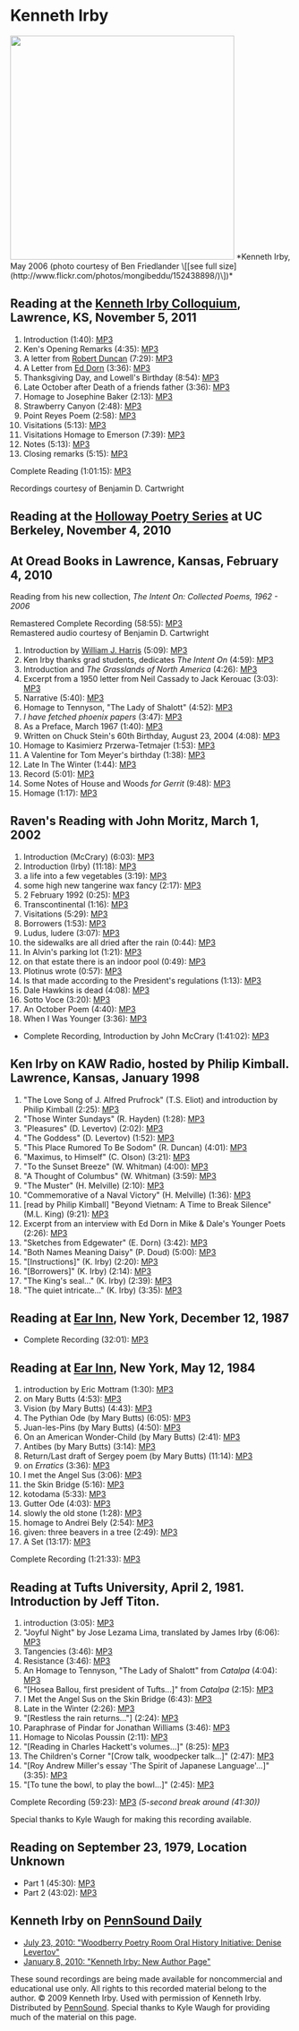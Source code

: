Kenneth Irby
============

<img src="http://media.sas.upenn.edu/pennsound/authors/Irby/irby.jpg" width="400" />  
*Kenneth Irby, May 2006 (photo courtesy of Ben Friedlander \[[see full size](http://www.flickr.com/photos/mongibeddu/152438898/)\])*

Reading at the [Kenneth Irby Colloquium](Irby-Colloquium.php), Lawrence, KS, November 5, 2011
---------------------------------------------------------------------------------------------

1.  Introduction (1:40): [MP3](https://media.sas.upenn.edu/pennsound/authors/Irby/Irby-Colloquium/Irby-Readings/Irby-Kenneth_01_Introduction_University-of-Kansas_11-5-11.mp3)
2.  Ken's Opening Remarks (4:35): [MP3](https://media.sas.upenn.edu/pennsound/authors/Irby/Irby-Colloquium/Irby-Readings/Irby-Kenneth_02_Kens-Opening-Remarks_University-of-Kansas_11-5-11.mp3)
3.  A letter from [Robert Duncan](Duncan.php) (7:29): [MP3](https://media.sas.upenn.edu/pennsound/authors/Irby/Irby-Colloquium/Irby-Readings/Irby-Kenneth_03_A-Letter-from-Robert-Duncan_University-of-Kansas_11-5-11.mp3)
4.  A Letter from [Ed Dorn](Dorn.php) (3:36): [MP3](https://media.sas.upenn.edu/pennsound/authors/Irby/Irby-Colloquium/Irby-Readings/Irby-Kenneth_04_A-Letter-from-Ed-Dorn_University-of-Kansas_11-5-11.mp3)
5.  Thanksgiving Day, and Lowell's Birthday (8:54): [MP3](https://media.sas.upenn.edu/pennsound/authors/Irby/Irby-Colloquium/Irby-Readings/Irby-Kenneth_05_Thanksgiving-Day-and-Lowells-Birthday_University-of-Kansas_11-5-11.mp3)
6.  Late October after Death of a friends father (3:36): [MP3](https://media.sas.upenn.edu/pennsound/authors/Irby/Irby-Colloquium/Irby-Readings/Irby-Kenneth_06_Late-October-after-Death-of-a-friends-father_University-of-Kansas_11-5-11.mp3)
7.  Homage to Josephine Baker (2:13): [MP3](https://media.sas.upenn.edu/pennsound/authors/Irby/Irby-Colloquium/Irby-Readings/Irby-Kenneth_07_Homage-to-Josephine-Baker_University-of-Kansas_11-5-11.mp3)
8.  Strawberry Canyon (2:48): [MP3](https://media.sas.upenn.edu/pennsound/authors/Irby/Irby-Colloquium/Irby-Readings/Irby-Kenneth_08_Strawberry-Canyon_University-of-Kansas_11-5-11.mp3)
9.  Point Reyes Poem (2:58): [MP3](https://media.sas.upenn.edu/pennsound/authors/Irby/Irby-Colloquium/Irby-Readings/Irby-Kenneth_09_Point-Reyes-Poem_University-of-Kansas_11-5-11.mp3)
10. Visitations (5:13): [MP3](https://media.sas.upenn.edu/pennsound/authors/Irby/Irby-Colloquium/Irby-Readings/Irby-Kenneth_10_Visitations_University-of-Kansas_11-5-11.mp3)
11. Visitations Homage to Emerson (7:39): [MP3](https://media.sas.upenn.edu/pennsound/authors/Irby/Irby-Colloquium/Irby-Readings/Irby-Kenneth_11_Visitations-Homage-to-Emerson_University-of-Kansas_11-5-11.mp3)
12. Notes (5:13): [MP3](https://media.sas.upenn.edu/pennsound/authors/Irby/Irby-Colloquium/Irby-Readings/Irby-Kenneth_12_Notes_University-of-Kansas_11-5-11.mp3)
13. Closing remarks (5:15): [MP3](https://media.sas.upenn.edu/pennsound/authors/Irby/Irby-Colloquium/Irby-Readings/Irby-Kenneth_13_Closing-Remarks_University-of-Kansas_11-5-11.mp3)

Complete Reading (1:01:15): [MP3](https://media.sas.upenn.edu/pennsound/authors/Irby/Irby-Colloquium/Irby-Readings/Irby-Kenneth_Complete-Reading_University-of-Kansas_11-5-11.mp3)

Recordings courtesy of Benjamin D. Cartwright


Reading at the [Holloway Poetry Series](http://writing.upenn.edu/pennsound/x/Holloway-Series.html) at UC Berkeley, November 4, 2010
-----------------------------------------------------------------------------------------------------------------------------------


At Oread Books in Lawrence, Kansas, February 4, 2010
----------------------------------------------------

Reading from his new collection, *The Intent On: Collected Poems, 1962 - 2006*  
  
Remastered Complete Recording (58:55): [MP3](http://media.sas.upenn.edu/pennsound/authors/Irby/Irby_Oread_02-10/Irby-Ken_Oread-Bookstore-Lawrence-KS-Remastered_02-04-10.mp3)  
Remastered audio courtesy of Benjamin D. Cartwright

1.  Introduction by [William J. Harris](Harris.php) (5:09): [MP3](http://media.sas.upenn.edu/pennsound/authors/Irby/Irby_Oread_02-10/Irby-Ken_Intro-by-William-Joseph-Harris_Oread-Books-Lawrence-KS_02-04-10.mp3)
2.  Ken Irby thanks grad students, dedicates *The Intent On* (4:59): [MP3](http://media.sas.upenn.edu/pennsound/authors/Irby/Irby_Oread_02-10/Irby-Ken_Thanks-and-dedication-of-author_Oread-Books-Lawrence-KS_02-04-10.mp3)
3.  Introduction and *The Grasslands of North America* (4:26): [MP3](http://media.sas.upenn.edu/pennsound/authors/Irby/Irby_Oread_02-10/Irby-Ken_01_The-Grasslands-of-North-America_Oread-Books-Lawrence-KS_02-04-10.mp3)
4.  Excerpt from a 1950 letter from Neil Cassady to Jack Kerouac (3:03): [MP3](http://media.sas.upenn.edu/pennsound/authors/Irby/Irby_Oread_02-10/Irby-Ken_02_Excerpt-from-a-1950-letter-from-Neal-Cassady-to-Jack-Kerouac_Oread-Books-Lawrence-KS_02-04-10.mp3)
5.  Narrative (5:40): [MP3](http://media.sas.upenn.edu/pennsound/authors/Irby/Irby_Oread_02-10/Irby-Ken_03_Narrative_Oread-Books-Lawrence-KS_02-04-10.mp3)
6.  Homage to Tennyson, "The Lady of Shalott" (4:52): [MP3](http://media.sas.upenn.edu/pennsound/authors/Irby/Irby_Oread_02-10/Irby-Ken_04_Homage-Tennyson_Oread-Books-Lawrence-KS_02-04-10.mp3)
7.  *I have fetched phoenix papers* (3:47): [MP3](http://media.sas.upenn.edu/pennsound/authors/Irby/Irby_Oread_02-10/Irby-Ken_05_I-have-fetched-phoenix-papers_Oread-Books-Lawrence-KS_02-04-10.mp3)
8.  As a Preface, March 1967 (1:40): [MP3](http://media.sas.upenn.edu/pennsound/authors/Irby/Irby_Oread_02-10/Irby-Ken_06_As-A-Preface-March-1967_Oread-Books-Lawrence-KS_02-04-10.mp3)
9.  Written on Chuck Stein's 60th Birthday, August 23, 2004 (4:08): [MP3](http://media.sas.upenn.edu/pennsound/authors/Irby/Irby_Oread_02-10/Irby-Ken_07_Written-on-Chuck-Steins-Birthday-08-23-04_Oread-Books-Lawrence-KS_02-04-10.mp3)
10. Homage to Kasimierz Przerwa-Tetmajer (1:53): [MP3](http://media.sas.upenn.edu/pennsound/authors/Irby/Irby_Oread_02-10/Irby-Ken_08_Homage-to-Kasimierz-Przerwa-Tetmajer_Oread-Books-Lawrence-KS_02-04-10.mp3)
11. A Valentine for Tom Meyer's birthday (1:38): [MP3](http://media.sas.upenn.edu/pennsound/authors/Irby/Irby_Oread_02-10/Irby-Ken_09_A-Valentine-for-Tom-Meyers-Birthday_Oread-Books-Lawrence-KS_02-04-10.mp3)
12. Late In The Winter (1:44): [MP3](http://media.sas.upenn.edu/pennsound/authors/Irby/Irby_Oread_02-10/Irby-Ken_10_Late-In-The-Winter_Oread-Books-Lawrence-KS_02-04-10.mp3)
13. Record (5:01): [MP3](http://media.sas.upenn.edu/pennsound/authors/Irby/Irby_Oread_02-10/Irby-Ken_11_Record_Oread-Books-Lawrence-KS_02-04-10.mp3)
14. Some Notes of House and Woods *for Gerrit* (9:48): [MP3](http://media.sas.upenn.edu/pennsound/authors/Irby/Irby_Oread_02-10/Irby-Ken_12_Some-Notes-of-House-and-Woods_Oread-Books-Lawrence-KS_02-04-10.mp3)
15. Homage (1:17): [MP3](http://media.sas.upenn.edu/pennsound/authors/Irby/Irby_Oread_02-10/Irby-Ken_13_Homage_Oread-Books-Lawrence-KS_02-04-10.mp3)


Raven's Reading with John Moritz, March 1, 2002
-----------------------------------------------

1.  Introduction (McCrary) (6:03): [MP3](https://media.sas.upenn.edu/pennsound/authors/Irby/03-01-02/Irby-Ken-and-John-Moritz_Introduction-by-Jim-McCrary_01_Introduction_Raven-Reading_03-01-02.mp3)
2.  Introduction (Irby) (11:18): [MP3](https://media.sas.upenn.edu/pennsound/authors/Irby/03-01-02/Irby-Ken-and-John-Moritz_Introduction-by-Jim-McCrary_02_Introduction_Raven-Reading_03-01-02.mp3)
3.  a life into a few vegetables (3:19): [MP3](https://media.sas.upenn.edu/pennsound/authors/Irby/03-01-02/Irby-Ken-and-John-Moritz_Introduction-by-Jim-McCrary_03_A-Life-Into-A-Few-Vegetables_Raven-Reading_03-01-02.mp3)
4.  some high new tangerine wax fancy (2:17): [MP3](https://media.sas.upenn.edu/pennsound/authors/Irby/03-01-02/Irby-Ken-and-John-Moritz_Introduction-by-Jim-McCrary_04_Some-High-New-Tangerine-Wax-Fancy_Raven-Reading_03-01-02.mp3)
5.  2 February 1992 (0:25): [MP3](https://media.sas.upenn.edu/pennsound/authors/Irby/03-01-02/Irby-Ken-and-John-Moritz_Introduction-by-Jim-McCrary_05_2-February-1992_Raven-Reading_03-01-02.mp3)
6.  Transcontinental (1:16): [MP3](https://media.sas.upenn.edu/pennsound/authors/Irby/03-01-02/Irby-Ken-and-John-Moritz_Introduction-by-Jim-McCrary_06_Transcontinental_Raven-Reading_03-01-02.mp3)
7.  Visitations (5:29): [MP3](https://media.sas.upenn.edu/pennsound/authors/Irby/03-01-02/Irby-Ken-and-John-Moritz_Introduction-by-Jim-McCrary_07_Visitations_Raven-Reading_03-01-02.mp3)
8.  Borrowers (1:53): [MP3](https://media.sas.upenn.edu/pennsound/authors/Irby/03-01-02/Irby-Ken-and-John-Moritz_Introduction-by-Jim-McCrary_08_Borrowers_Raven-Reading_03-01-02.mp3)
9.  Ludus, ludere (3:07): [MP3](https://media.sas.upenn.edu/pennsound/authors/Irby/03-01-02/Irby-Ken-and-John-Moritz_Introduction-by-Jim-McCrary_09_Ludus-Ludere_Raven-Reading_03-01-02.mp3)
10. the sidewalks are all dried after the rain (0:44): [MP3](https://media.sas.upenn.edu/pennsound/authors/Irby/03-01-02/Irby-Ken-and-John-Moritz_Introduction-by-Jim-McCrary_10_The-Sidewalks-Are-All-Dried-After-The-Rain_Raven-Reading_03-01-02.mp3)
11. In Alvin's parking lot (1:21): [MP3](https://media.sas.upenn.edu/pennsound/authors/Irby/03-01-02/Irby-Ken-and-John-Moritz_Introduction-by-Jim-McCrary_11_In-Alvins-Parking-Lot_Raven-Reading_03-01-02.mp3)
12. on that estate there is an indoor pool (0:49): [MP3](https://media.sas.upenn.edu/pennsound/authors/Irby/03-01-02/Irby-Ken-and-John-Moritz_Introduction-by-Jim-McCrary_12_On-That-Estate-There-Is-An-Indoor-Pool_Raven-Reading_03-01-02.mp3)
13. Plotinus wrote (0:57): [MP3](https://media.sas.upenn.edu/pennsound/authors/Irby/03-01-02/Irby-Ken-and-John-Moritz_Introduction-by-Jim-McCrary_13_Plotinus-Wrote_Raven-Reading_03-01-02.mp3)
14. Is that made according to the President's regulations (1:13): [MP3](https://media.sas.upenn.edu/pennsound/authors/Irby/03-01-02/Irby-Ken-and-John-Moritz_Introduction-by-Jim-McCrary_14_Is-That-Made-According-To-The-Presidents-Regulations_Raven-Reading_03-01-02.mp3)
15. Dale Hawkins is dead (4:08): [MP3](https://media.sas.upenn.edu/pennsound/authors/Irby/03-01-02/Irby-Ken-and-John-Moritz_Introduction-by-Jim-McCrary_15_Dale-Hawkins-Is-Dead_Raven-Reading_03-01-02.mp3)
16. Sotto Voce (3:20): [MP3](https://media.sas.upenn.edu/pennsound/authors/Irby/03-01-02/Irby-Ken-and-John-Moritz_Introduction-by-Jim-McCrary_16_Sotto-Voce_Raven-Reading_03-01-02.mp3)
17. An October Poem (4:40): [MP3](https://media.sas.upenn.edu/pennsound/authors/Irby/03-01-02/Irby-Ken-and-John-Moritz_Introduction-by-Jim-McCrary_17_An-October-Poem_Raven-Reading_03-01-02.mp3)
18. When I Was Younger (3:36): [MP3](https://media.sas.upenn.edu/pennsound/authors/Irby/03-01-02/Irby-Ken-and-John-Moritz_Introduction-by-Jim-McCrary_18_When-I-Was-Younger_Raven-Reading_03-01-02.mp3)

-   Complete Recording, Introduction by John McCrary (1:41:02): [MP3](http://media.sas.upenn.edu/Pennsound/authors/Irby/Irby-Ken-and-John-Moritz_Introduction-by-Jim-McCrary_Complete-Recording_Raven-Reading_03-01-02.mp3)


Ken Irby on KAW Radio, hosted by Philip Kimball. Lawrence, Kansas, January 1998
-------------------------------------------------------------------------------

1.  "The Love Song of J. Alfred Prufrock" (T.S. Eliot) and introduction by Philip Kimball (2:25): [MP3](http://media.sas.upenn.edu/pennsound/authors/Irby/KAW-Radio/Irby-Ken_Introduction_KAW-Radio-hosted-by-Philip-Kimball_01-98.mp3)
2.  "Those Winter Sundays" (R. Hayden) (1:28): [MP3](http://media.sas.upenn.edu/pennsound/authors/Irby/KAW-Radio/Irby-Ken_Those-Winter-Sundays_KAW-Radio_01-98.mp3)
3.  "Pleasures" (D. Levertov) (2:02): [MP3](http://media.sas.upenn.edu/pennsound/authors/Irby/KAW-Radio/Irby-Ken_Pleasures-Levertov_KAW-Radio_01-98.mp3)
4.  "The Goddess" (D. Levertov) (1:52): [MP3](http://media.sas.upenn.edu/pennsound/authors/Irby/KAW-Radio/Irby-Ken_The-Goddess-Levertov_KAW-Radio_01-98.mp3)
5.  "This Place Rumored To Be Sodom" (R. Duncan) (4:01): [MP3](http://media.sas.upenn.edu/pennsound/authors/Irby/KAW-Radio/Irby-Ken_This-Place-Rumoured-to-be-Sodom-Duncan_KAW-Radio_01-98.mp3)
6.  "Maximus, to Himself" (C. Olson) (3:21): [MP3](http://media.sas.upenn.edu/pennsound/authors/Irby/KAW-Radio/Irby-Ken_Maximus-to-Himself-Olsen_KAW-Radio_01-98.mp3)
7.  "To the Sunset Breeze" (W. Whitman) (4:00): [MP3](http://media.sas.upenn.edu/pennsound/authors/Irby/KAW-Radio/Irby-Ken_To-The-Sunset-Breeze-Whitman_KAW-Radio_01-98.mp3)
8.  "A Thought of Columbus" (W. Whitman) (3:59): [MP3](http://media.sas.upenn.edu/pennsound/authors/Irby/KAW-Radio/Irby-Ken_A-Thought-of-Columbus-Whitman_KAW-Radio_01-98.mp3)
9.  "The Muster" (H. Melville) (2:10): [MP3](http://media.sas.upenn.edu/pennsound/authors/Irby/KAW-Radio/Irby-Ken_The-Muster-Melville_KAW-Radio_01-98.mp3)
10. "Commemorative of a Naval Victory" (H. Melville) (1:36): [MP3](http://media.sas.upenn.edu/pennsound/authors/Irby/KAW-Radio/Irby-Ken_Commemorative-of-a-Naval-Victory_KAW-Radio_01-98.mp3)
11. \[read by Philip Kimball\] "Beyond Vietnam: A Time to Break Silence" (M.L. King) (9:21): [MP3](http://media.sas.upenn.edu/pennsound/authors/Irby/KAW-Radio/Irby-Ken_Beyond-Vietnam-A-Time-To-Break-Silence-by-MLK_read-by-Philip-Kimball_KAW-Radio_01-98.mp3)
12. Excerpt from an interview with Ed Dorn in Mike & Dale's Younger Poets (2:26): [MP3](http://media.sas.upenn.edu/pennsound/authors/Irby/KAW-Radio/Irby-Ken_Excerpt-Dorn-Mike-and-Dales-Younger-Poets_KAW-Radio_01-98.mp3)
13. "Sketches from Edgewater" (E. Dorn) (3:42): [MP3](http://media.sas.upenn.edu/pennsound/authors/Irby/KAW-Radio/Irby-Ken_Sketches-from-Edgewater-Dorn_KAW-Radio_01-98.mp3)
14. "Both Names Meaning Daisy" (P. Doud) (5:00): [MP3](http://media.sas.upenn.edu/pennsound/authors/Irby/KAW-Radio/Irby-Ken_Both-Names-Meaning-Daisy-Doud_KAW-Radio_01-98.mp3)
15. "\[Instructions\]" (K. Irby) (2:20): [MP3](http://media.sas.upenn.edu/pennsound/authors/Irby/KAW-Radio/Irby-Ken_Instructions_KAW-Radio_01-98.mp3)
16. "\[Borrowers\]" (K. Irby) (2:14): [MP3](http://media.sas.upenn.edu/pennsound/authors/Irby/KAW-Radio/Irby-Ken_Borrowers_KAW-Radio_01-98.mp3)
17. "The King's seal..." (K. Irby) (2:39): [MP3](http://media.sas.upenn.edu/pennsound/authors/Irby/KAW-Radio/Irby-Ken_The-Kings-Seal_KAW-Radio_01-98.mp3)
18. "The quiet intricate..." (K. Irby) (3:35): [MP3](http://media.sas.upenn.edu/pennsound/authors/Irby/KAW-Radio/Irby-Ken_the-quiet-intricate_KAW-Radio_01-98.mp3)

Reading at [Ear Inn](http://writing.upenn.edu/pennsound/x/Ear-Inn.html), New York, December 12, 1987
----------------------------------------------------------------------------------------------------

-   Complete Recording (32:01): [MP3](http://media.sas.upenn.edu/pennsound/authors/Irby/Irby-Kenneth_Complete-Reading_Ear-Inn_New-York_12-12-87.mp3)


Reading at [Ear Inn](http://writing.upenn.edu/pennsound/x/Ear-Inn.html), New York, May 12, 1984
-----------------------------------------------------------------------------------------------

1.  introduction by Eric Mottram (1:30): [MP3](http://media.sas.upenn.edu/pennsound/authors/Irby/Ear-Inn-1984/Irby-Ken_01_Introduction_Ear-Inn-NY_5-12-84.mp3)
2.  on Mary Butts (4:53): [MP3](http://media.sas.upenn.edu/pennsound/authors/Irby/Ear-Inn-1984/Irby-Ken_02_on-Mary-Butts_Ear-Inn-NY_5-12-84.mp3)
3.  Vision (by Mary Butts) (4:43): [MP3](http://media.sas.upenn.edu/pennsound/authors/Irby/Ear-Inn-1984/Irby-Ken_03_Vision-by-Mary-Butts_Ear-Inn-NY_5-12-84.mp3)
4.  The Pythian Ode (by Mary Butts) (6:05): [MP3](http://media.sas.upenn.edu/pennsound/authors/Irby/Ear-Inn-1984/Irby-Ken_04_The-Pythian-Ode-by-Mary-Butts_Ear-Inn-NY_5-12-84.mp3)
5.  Juan-les-Pins (by Mary Butts) (4:50): [MP3](http://media.sas.upenn.edu/pennsound/authors/Irby/Ear-Inn-1984/Irby-Ken_05_Juan-les-Pins-by-Mary-Butts_Ear-Inn-NY_5-12-84.mp3)
6.  On an American Wonder-Child (by Mary Butts) (2:41): [MP3](http://media.sas.upenn.edu/pennsound/authors/Irby/Ear-Inn-1984/Irby-Ken_06_On-an-American-Wonder-Child-by-Mary-Butts_Ear-Inn-NY_5-12-84.mp3)
7.  Antibes (by Mary Butts) (3:14): [MP3](http://media.sas.upenn.edu/pennsound/authors/Irby/Ear-Inn-1984/Irby-Ken_07_Antibes-by-Mary-Butts_Ear-Inn-NY_5-12-84.mp3)
8.  Return/Last draft of Sergey poem (by Mary Butts) (11:14): [MP3](http://media.sas.upenn.edu/pennsound/authors/Irby/Ear-Inn-1984/Irby-Ken_08_Return-Last-Draft-of-Sergey-Poem-by-Mary-Butts_Ear-Inn-NY_5-12-84.mp3)
9.  on *Erratics* (3:36): [MP3](http://media.sas.upenn.edu/pennsound/authors/Irby/Ear-Inn-1984/Irby-Ken_09_on-Erratics_Ear-Inn-NY_5-12-84.mp3)
10. I met the Angel Sus (3:06): [MP3](http://media.sas.upenn.edu/pennsound/authors/Irby/Ear-Inn-1984/Irby-Ken_10_I-met-the-Angel-Sus_Ear-Inn-NY_5-12-84.mp3)
11. the Skin Bridge (5:16): [MP3](http://media.sas.upenn.edu/pennsound/authors/Irby/Ear-Inn-1984/Irby-Ken_11_The-Skin-Bridge_Ear-Inn-NY_5-12-84.mp3)
12. kotodama (5:33): [MP3](http://media.sas.upenn.edu/pennsound/authors/Irby/Ear-Inn-1984/Irby-Ken_12_Kotodama_Ear-Inn-NY_5-12-84.mp3)
13. Gutter Ode (4:03): [MP3](http://media.sas.upenn.edu/pennsound/authors/Irby/Ear-Inn-1984/Irby-Ken_13_Gutter-Ode_Ear-Inn-NY_5-12-84.mp3)
14. slowly the old stone (1:28): [MP3](http://media.sas.upenn.edu/pennsound/authors/Irby/Ear-Inn-1984/Irby-Ken_14_slowly-the-old-stone_Ear-Inn-NY_5-12-84.mp3)
15. homage to Andrei Bely (2:54): [MP3](http://media.sas.upenn.edu/pennsound/authors/Irby/Ear-Inn-1984/Irby-Ken_15_homage-to_Andrei-Bely_Ear-Inn-NY_5-12-84.mp3)
16. given: three beavers in a tree (2:49): [MP3](http://media.sas.upenn.edu/pennsound/authors/Irby/Ear-Inn-1984/Irby-Ken_16_given-three-beavers-in-a-tree_Ear-Inn-NY_5-12-84.mp3)
17. A Set (13:17): [MP3](http://media.sas.upenn.edu/pennsound/authors/Irby/Ear-Inn-1984/Irby-Ken_17_A-Set_Ear-Inn-NY_5-12-84.mp3)

Complete Recording (1:21:33): [MP3](http://media.sas.upenn.edu/pennsound/authors/Irby/Irby-Ken_Ear-Inn-NY_5-12-84.mp3)

Reading at Tufts University, April 2, 1981. Introduction by Jeff Titon.
-----------------------------------------------------------------------

1.  introduction (3:05): [MP3](http://media.sas.upenn.edu/pennsound/authors/Irby/4-2-81/Irby-Ken_1_Introduction_Tufts_4-2-81.mp3)
2.  "Joyful Night" by Jose Lezama Lima, translated by James Irby (6:06): [MP3](http://media.sas.upenn.edu/pennsound/authors/Irby/4-2-81/Irby-Ken_2_Joyful-Night_Tufts_4-2-81.mp3)
3.  Tangencies (3:46): [MP3](http://media.sas.upenn.edu/pennsound/authors/Irby/4-2-81/Irby-Ken_3_Tangencies_Tufts_4-2-81.mp3)
4.  Resistance (3:46): [MP3](http://media.sas.upenn.edu/pennsound/authors/Irby/4-2-81/Irby-Ken_4_Resistance_Tufts-University_4-2-81.mp3)
5.  An Homage to Tennyson, "The Lady of Shalott" from *Catalpa* (4:04): [MP3](http://media.sas.upenn.edu/pennsound/authors/Irby/4-2-81/Irby-Ken_5_An-Homage-to-Tennyson_Tufts_4-2-81.mp3)
6.  "\[Hosea Ballou, first president of Tufts...\]" from *Catalpa* (2:15): [MP3](http://media.sas.upenn.edu/pennsound/authors/Irby/4-2-81/Irby-Ken_6_Hosea-Ballou_Tufts_4-2-81.mp3)
7.  I Met the Angel Sus on the Skin Bridge (6:43): [MP3](http://media.sas.upenn.edu/pennsound/authors/Irby/4-2-81/Irby-Ken_7_I-Met-the-Angel-Sus_Tufts_4-2-81.mp3)
8.  Late in the Winter (2:26): [MP3](http://media.sas.upenn.edu/pennsound/authors/Irby/4-2-81/Irby-Ken_8_Late-in-the-winter_Tufts_4-2-81.mp3)
9.  "\[Restless the rain returns..."\] (2:24): [MP3](http://media.sas.upenn.edu/pennsound/authors/Irby/4-2-81/Irby-Ken_9_Restless-the-rain-returns_Tufts_4-2-81.mp3)
10. Paraphrase of Pindar for Jonathan Williams (3:46): [MP3](http://media.sas.upenn.edu/pennsound/authors/Irby/4-2-81/Irby-Ken_10_Paraphrase-of-Pindar_Tufts_4-2-81.mp3)
11. Homage to Nicolas Poussin (2:11): [MP3](http://media.sas.upenn.edu/pennsound/authors/Irby/4-2-81/Irby-Ken_11_Homage-to-Nicolas-Poussin_Tufts_4-2-81.mp3)
12. "\[Reading in Charles Hackett's volumes...\]" (8:25): [MP3](http://media.sas.upenn.edu/pennsound/authors/Irby/4-2-81/Irby-Ken_12_Reading-in-Charles_Tufts_4-2-81.mp3)
13. The Children's Corner "\[Crow talk, woodpecker talk...\]" (2:47): [MP3](http://media.sas.upenn.edu/pennsound/authors/Irby/4-2-81/Irby-Ken_13_The-Childrens-Corner_Tufts_4-2-81.mp3)
14. "\[Roy Andrew Miller's essay 'The Spirit of Japanese Language'...\]" (3:35): [MP3](http://media.sas.upenn.edu/pennsound/authors/Irby/4-2-81/Irby-Ken_14_Roy-Andrew-Millers-Essay_Tufts_4-2-81.mp3)
15. "\[To tune the bowl, to play the bowl...\]" (2:45): [MP3](http://media.sas.upenn.edu/pennsound/authors/Irby/4-2-81/Irby-Ken_15_To-tune-the-bowl_Tufts_4-2-81.mp3)

Complete Recording (59:23): [MP3](http://media.sas.upenn.edu/Pennsound/authors/Irby/Irby-Ken_Complete-Recording_Tufts_04-2-81.mp3) *(5-second break around (41:30))*  
  
Special thanks to Kyle Waugh for making this recording available.

Reading on September 23, 1979, Location Unknown
-----------------------------------------------

-   Part 1 (45:30): [MP3](http://media.sas.upenn.edu/pennsound/authors/Irby/Irby-Ken_Complete-Reading_3-end_9-23.mp3)
-   Part 2 (43:02): [MP3](https://media.sas.upenn.edu/pennsound/authors/Irby/Irby-Ken_Complete-Perelman-Tape_Location-Unknown_09-23-79.mp3)

Kenneth Irby on [PennSound Daily](http://writing.upenn.edu/pennsound/daily)
---------------------------------------------------------------------------

-   [July 23, 2010: "Woodberry Poetry Room Oral History Initiative: Denise Levertov"](http://writing.upenn.edu/pennsound/daily/201007.php#23_14:05)
-   [January 8, 2010: "Kenneth Irby: New Author Page"](http://writing.upenn.edu/pennsound/daily/201001.php#8_17:58)

These sound recordings are being made available for noncommercial
and educational use only. All rights to this recorded material belong to the author.
© 2009 Kenneth Irby. Used with permission of Kenneth Irby.
Distributed by [PennSound](http://writing.upenn.edu/pennsound/index.html). Special thanks to Kyle Waugh for providing much of the material on this page.
